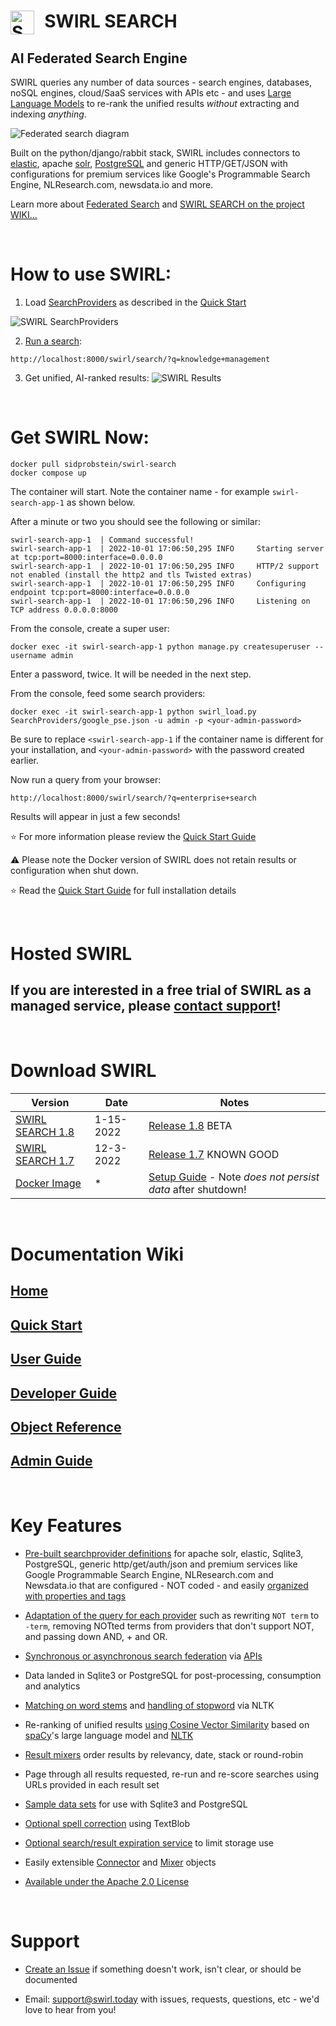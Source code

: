 <h1> &nbsp; SWIRL SEARCH <img alt='SWIRL Logo' src='https://raw.githubusercontent.com/sidprobstein/swirl-search/main/docs/images/swirl_logo_notext_200.jpg' width=38 align=left /></h1>

## AI Federated Search Engine

SWIRL queries any number of data sources - search engines, databases, noSQL engines, cloud/SaaS services with APIs etc - and uses [Large Language Models](https://techcrunch.com/2022/04/28/the-emerging-types-of-language-models-and-why-they-matter/) to re-rank the unified results *without* extracting and indexing *anything*. 

![Federated search diagram](https://raw.githubusercontent.com/sidprobstein/swirl-search/main/docs/images/federation_diagram.png)

Built on the python/django/rabbit stack, SWIRL includes connectors to [elastic](https://www.elastic.co/cn/downloads/elasticsearch), apache [solr](https://solr.apache.org/), [PostgreSQL](https://www.postgresql.org/) and generic HTTP/GET/JSON with configurations for premium services like Google's Programmable Search Engine, NLResearch.com, newsdata.io and more. 

Learn more about [Federated Search](https://en.wikipedia.org/wiki/Federated_search) and 
[SWIRL SEARCH on the project WIKI...](https://github.com/sidprobstein/swirl-search/wiki)

<br/>

# How to use SWIRL:

1. Load [SearchProviders](https://github.com/sidprobstein/swirl-search/wiki/2.-User-Guide#searchproviders) as described in the [Quick Start](https://github.com/sidprobstein/swirl-search/wiki/1.-Quick-Start#install-searchproviders)

![SWIRL SearchProviders](https://raw.githubusercontent.com/sidprobstein/swirl-search/main/docs/images/swirl_providers_focus.png)

2. [Run a search](https://github.com/sidprobstein/swirl-search/wiki/2.-User-Guide#creating-a-search-object-with-the-q-url-parameter):

```
http://localhost:8000/swirl/search/?q=knowledge+management
```

3. Get unified, AI-ranked results:
![SWIRL Results](https://raw.githubusercontent.com/sidprobstein/swirl-search/main/docs/images/swirl_results_focus.png)

<br/>

# Get SWIRL Now:

```
docker pull sidprobstein/swirl-search
docker compose up
```

The container will start. Note the container name - for example ```swirl-search-app-1``` as shown below. 

After a minute or two you should see the following or similar:

```
swirl-search-app-1  | Command successful!
swirl-search-app-1  | 2022-10-01 17:06:50,295 INFO     Starting server at tcp:port=8000:interface=0.0.0.0
swirl-search-app-1  | 2022-10-01 17:06:50,295 INFO     HTTP/2 support not enabled (install the http2 and tls Twisted extras)
swirl-search-app-1  | 2022-10-01 17:06:50,295 INFO     Configuring endpoint tcp:port=8000:interface=0.0.0.0
swirl-search-app-1  | 2022-10-01 17:06:50,296 INFO     Listening on TCP address 0.0.0.0:8000
```

From the console, create a super user:

```
docker exec -it swirl-search-app-1 python manage.py createsuperuser --username admin
```

Enter a password, twice. It will be needed in the next step.

From the console, feed some search providers:

```
docker exec -it swirl-search-app-1 python swirl_load.py SearchProviders/google_pse.json -u admin -p <your-admin-password>
```

Be sure to replace ```<swirl-search-app-1``` if the container name is different for your installation, and ```<your-admin-password>``` with the password created earlier.

Now run a query from your browser:

```
http://localhost:8000/swirl/search/?q=enterprise+search
```

Results will appear in just a few seconds!

:star: For more information please review the [Quick Start Guide](https://github.com/sidprobstein/swirl-search/wiki/1.-Quick-Start)

:warning: Please note the Docker version of SWIRL does not retain results or configuration when shut down.

:star: Read the [Quick Start Guide](https://github.com/sidprobstein/swirl-search/wiki/1.-Quick-Start) for full installation details

<br/>

# Hosted SWIRL

## If you are interested in a free trial of SWIRL as a managed service, please [contact support](#support)!

<br/>

# Download SWIRL

| Version                     | Date                        | Notes | 
| --------------------------- | --------------------------- | ----- |
| [SWIRL SEARCH 1.8](https://github.com/sidprobstein/swirl-search/releases/tag/v1.8) | 1-15-2022 | [Release 1.8](./docs/RELEASE_NOTES_1.8.md) BETA |
| [SWIRL SEARCH 1.7](https://github.com/sidprobstein/swirl-search/releases/tag/v1.7) | 12-3-2022 | [Release 1.7](./docs/RELEASE_NOTES_1.7.md) KNOWN GOOD |
| [Docker Image](https://hub.docker.com/r/sidprobstein/swirl-search) | * | [Setup Guide](https://github.com/sidprobstein/swirl-search/wiki/1.-Quick-Start#docker) - Note *does* *not* *persist* *data* after shutdown! | 

<br/>

# Documentation Wiki

## [Home](https://github.com/sidprobstein/swirl-search/wiki)
## [Quick Start](https://github.com/sidprobstein/swirl-search/wiki/1.-Quick-Start)
## [User Guide](https://github.com/sidprobstein/swirl-search/wiki/2.-User-Guide)
## [Developer Guide](https://github.com/sidprobstein/swirl-search/wiki/3.-Developer-Guide)
## [Object Reference](https://github.com/sidprobstein/swirl-search/wiki/4.-Object-Reference)
## [Admin Guide](https://github.com/sidprobstein/swirl-search/wiki/5.-Admin-Guide)

<br/>

# Key Features

* [Pre-built searchprovider definitions](https://github.com/sidprobstein/swirl-search/tree/main/SearchProviders) for apache solr, elastic, Sqlite3, PostgreSQL, generic http/get/auth/json and premium services like Google Programmable Search Engine, NLResearch.com and Newsdata.io that are configured - NOT coded - and easily [organized with properties and tags](https://github.com/sidprobstein/swirl-search/wiki/2.-User-Guide#organizing-searchproviders-with-active-default-and-tags)

* [Adaptation of the query for each provider](https://github.com/sidprobstein/swirl-search/wiki/2.-User-Guide#search-syntax) such as rewriting ```NOT term``` to ```-term```, removing NOTted terms from providers that don't support NOT, and passing down AND, + and OR.

* [Synchronous or asynchronous search federation](https://github.com/sidprobstein/swirl-search/wiki/3.-Developer-Guide#architecture) via [APIs](http://localhost:8000/swirl/swagger-ui/)

* Data landed in Sqlite3 or PostgreSQL for post-processing, consumption and analytics

* [Matching on word stems](https://github.com/sidprobstein/swirl-search/wiki/2.-User-Guide#relevancy) and [handling of stopword](https://github.com/sidprobstein/swirl-search/wiki/4.-Object-Reference#stopwords-language) via NLTK

* Re-ranking of unified results [using Cosine Vector Similarity](https://github.com/sidprobstein/swirl-search/wiki/2.-User-Guide#relevancy) based on [spaCy](https://spacy.io/)'s large language model and [NLTK](https://www.nltk.org/)

* [Result mixers](https://github.com/sidprobstein/swirl-search/wiki/2.-User-Guide#result-mixers) order results by relevancy, date, stack or round-robin

* Page through all results requested, re-run and re-score searches using URLs provided in each result set

* [Sample data sets](https://github.com/sidprobstein/swirl-search/tree/main/Data) for use with Sqlite3 and PostgreSQL

* [Optional spell correction](https://github.com/sidprobstein/swirl-search/wiki/2.-User-Guide#spell-correction) using TextBlob

* [Optional search/result expiration service](https://github.com/sidprobstein/swirl-search/wiki/5.-Admin-Guide#search-expiration-service) to limit storage use

* Easily extensible [Connector](https://github.com/sidprobstein/swirl-search/tree/main/swirl/connectors) and [Mixer](https://github.com/sidprobstein/swirl-search/tree/main/swirl/mixers) objects

* [Available under the Apache 2.0 License](./LICENSE)

<br/>

# Support

* [Create an Issue](https://github.com/sidprobstein/swirl-search/issues) if something doesn't work, isn't clear, or should be documented

* Email: [support@swirl.today](mailto:support@swirl.today) with issues, requests, questions, etc - we'd love to hear from you!

<br/>

